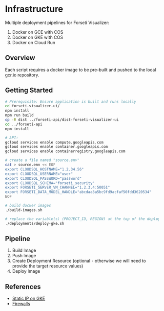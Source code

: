 # Infrastructure

Multiple deployment pipelines for Forseti Visualizer:

1. Docker on GCE with COS
2. Docker on GKE with COS
3. Docker on Cloud Run

## Overview

Each script requires a docker image to be pre-built and pushed to the local gcr.io repository.

## Getting Started

```bash
# Prerequisite: Ensure application is built and runs locally
cd forseti-visualizer-ui/
npm install
npm run build
cp -R dist ../forseti-api/dist-forseti-visualizer-ui
cd ../forseti-api
npm install

# API:
gcloud services enable compute.googleapis.com
gcloud services enable container.googleapis.com
gcloud services enable containerregistry.googleapis.com

# create a file named "source.env"
cat > source.env << EOF
export CLOUDSQL_HOSTNAME="1.2.34.56"
export CLOUDSQL_USERNAME="user"
export CLOUDSQL_PASSWORD="password"
export CLOUDSQL_SCHEMA="forseti_security"
export FORSETI_SERVER_VM_CHANNEL="1.2.3.4:50051"
export FORSETI_DATA_MODEL_HANDLE="abcdaa3a5bc9fd9acfaf50fdd3620534"
EOF

# build docker images
./build-images.sh

# replace the variable(s) (PROJECT_ID, REGION) at the top of the deployment file and then run to deploy the image
./deployments/deploy-gke.sh
```

## Pipeline

1. Build Image
2. Push Image
3. Create Deployment Resource (optional - otherwise we will need to provide the target resource values)
4. Deploy Image

## References

* [Static IP on GKE](https://cloud.google.com/kubernetes-engine/docs/tutorials/configuring-domain-name-static-ip)
* [Firewalls](https://cloud.google.com/solutions/prep-kubernetes-engine-for-prod#firewalling)
